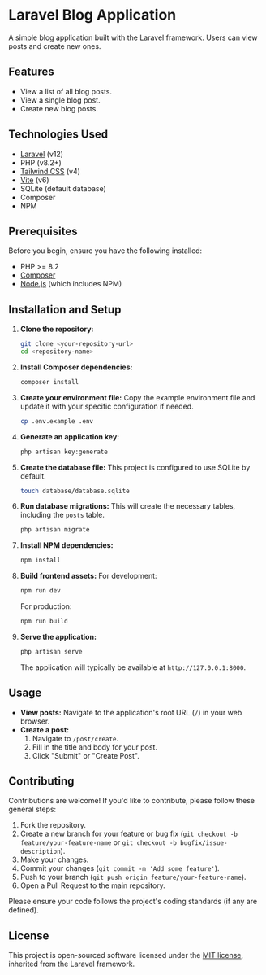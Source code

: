 # Laravel Blog Application

A simple blog application built with the Laravel framework. Users can view posts and create new ones.

## Features

*   View a list of all blog posts.
*   View a single blog post.
*   Create new blog posts.

## Technologies Used

*   [Laravel](https://laravel.com/) (v12)
*   PHP (v8.2+)
*   [Tailwind CSS](https://tailwindcss.com/) (v4)
*   [Vite](https://vitejs.dev/) (v6)
*   SQLite (default database)
*   Composer
*   NPM

## Prerequisites

Before you begin, ensure you have the following installed:

*   PHP >= 8.2
*   [Composer](https://getcomposer.org/)
*   [Node.js](https://nodejs.org/) (which includes NPM)

## Installation and Setup

1.  **Clone the repository:**
    ```bash
    git clone <your-repository-url>
    cd <repository-name>
    ```

2.  **Install Composer dependencies:**
    ```bash
    composer install
    ```

3.  **Create your environment file:**
    Copy the example environment file and update it with your specific configuration if needed.
    ```bash
    cp .env.example .env
    ```

4.  **Generate an application key:**
    ```bash
    php artisan key:generate
    ```

5.  **Create the database file:**
    This project is configured to use SQLite by default.
    ```bash
    touch database/database.sqlite
    ```

6.  **Run database migrations:**
    This will create the necessary tables, including the `posts` table.
    ```bash
    php artisan migrate
    ```

7.  **Install NPM dependencies:**
    ```bash
    npm install
    ```

8.  **Build frontend assets:**
    For development:
    ```bash
    npm run dev
    ```
    For production:
    ```bash
    npm run build
    ```

9.  **Serve the application:**
    ```bash
    php artisan serve
    ```
    The application will typically be available at `http://127.0.0.1:8000`.

## Usage

*   **View posts:** Navigate to the application's root URL (`/`) in your web browser.
*   **Create a post:**
    1.  Navigate to `/post/create`.
    2.  Fill in the title and body for your post.
    3.  Click "Submit" or "Create Post".

## Contributing

Contributions are welcome! If you'd like to contribute, please follow these general steps:

1.  Fork the repository.
2.  Create a new branch for your feature or bug fix (`git checkout -b feature/your-feature-name` or `git checkout -b bugfix/issue-description`).
3.  Make your changes.
4.  Commit your changes (`git commit -m 'Add some feature'`).
5.  Push to your branch (`git push origin feature/your-feature-name`).
6.  Open a Pull Request to the main repository.

Please ensure your code follows the project's coding standards (if any are defined).

## License

This project is open-sourced software licensed under the [MIT license](https://opensource.org/licenses/MIT), inherited from the Laravel framework.
